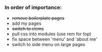 ### In order of importance:
* ~~remove boilerplate pages~~
* add my pages
* ~~switch to r/ems~~
* pull css into modules (use rem for top)
* fix space between 'menu' and 'about me'
* switch to side menu on large pages
